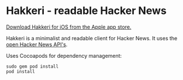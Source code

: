 # Hakkeri - readable Hacker News

[Download Hakkeri for iOS from the Apple app store.](https://itunes.apple.com/app/hakkeri-readable-hacker-news/id1115084104?mt=8)

Hakkeri is a minimalist and readable client for Hacker News. It uses the [open Hacker News API's](https://github.com/HackerNews/API).

Uses Cocoapods for dependency management:

    sudo gem pod install
    pod install
